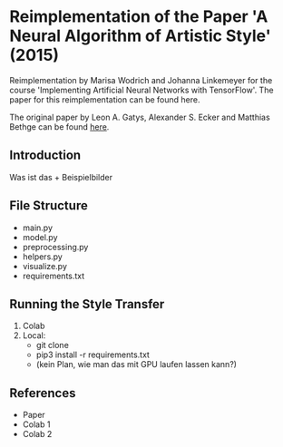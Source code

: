 # Reimplementation of the Paper 'A Neural Algorithm of Artistic Style' (2015)

Reimplementation by Marisa Wodrich and Johanna Linkemeyer for the course 'Implementing Artificial Neural Networks with TensorFlow'. The paper for this reimplementation can be found here.

The original paper by Leon A. Gatys, Alexander S. Ecker and Matthias Bethge can be found [here](https://arxiv.org/abs/1508.06576).

## Introduction
Was ist das + Beispielbilder

## File Structure
* main.py
* model.py
* preprocessing.py
* helpers.py
* visualize.py
* requirements.txt

## Running the Style Transfer
1. Colab
2. Local:
    * git clone
    * pip3 install -r requirements.txt
    * (kein Plan, wie man das mit GPU laufen lassen kann?)

## References
* Paper
* Colab 1
* Colab 2
